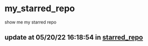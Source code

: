 # my_starred_repo
show me my starred repo

update at 05/20/22 16:18:54 in [starred_repo](./index.html)
---

